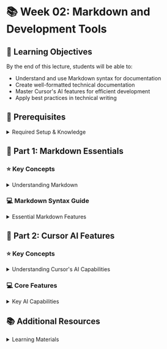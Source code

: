 # 📚 Week 02: Markdown and Development Tools

## 🎯 Learning Objectives
By the end of this lecture, students will be able to:
- Understand and use Markdown syntax for documentation
- Create well-formatted technical documentation
- Master Cursor's AI features for efficient development
- Apply best practices in technical writing

## 🔧 Prerequisites
<details>
<summary>Required Setup & Knowledge</summary>

- Cursor AI installed (from Week 1)
- Basic text editing skills
- GitHub account (from Week 1)
</details>

## 📖 Part 1: Markdown Essentials

### ⭐ Key Concepts
<details>
<summary>Understanding Markdown</summary>

Markdown is a lightweight markup language that you can use to add formatting elements to plaintext text documents. It's widely used for:
- README files
- Documentation
- Technical writing
- Note-taking
- And much more!

> 💡 **Tip**: Markdown is designed to be both readable in its raw form and easily convertible to HTML.
</details>

### 💻 Markdown Syntax Guide
<details>
<summary>Essential Markdown Features</summary>

#### 1. Headers
```markdown
# Header 1
## Header 2
### Header 3
#### Header 4
```

#### 2. Text Formatting
```markdown
*Italic text* or _italic text_
**Bold text** or __bold text__
~~Strikethrough text~~
```

#### 3. Lists
```markdown
- Unordered list item
- Another item
  - Subitem (indent with 2 spaces)

1. Ordered list item
2. Second item
   1. Subitem (indent with 3 spaces)
```

#### 4. Links and References
```markdown
[Link text](https://www.example.com)
[Link with title](https://www.example.com "Link title")
```

Example:
[Python Tutorial](https://docs.python.org/3/tutorial/index.html)
[Javascript Documentation](https://developer.mozilla.org/en-US/docs/Web/JavaScript "Javascript Documentation")

#### 5. Images
```markdown
![Alt text for image](path/to/image.png)
```

Example:
![Software Development Lifecycle](/public/week-02/tasks/software-lifecycle-dall-e-generated.png)
*Image: Software Development Lifecycle generated by DALL-E from OpenAI*

#### 6. Code Blocks
````markdown
```python
def hello_world():
    print("Hello, World!")
```
````

#### 7. Tables
```markdown
| Header 1 | Header 2 |
|----------|----------|
| Cell 1   | Cell 2   |
```

> 💡 **Tip**: Use the preview feature in Cursor (`Ctrl+Shift+V` or `Cmd+Shift+V`) to see how your Markdown looks.
</details>

## 📖 Part 2: Cursor AI Features

### ⭐ Key Concepts
<details>
<summary>Understanding Cursor's AI Capabilities</summary>

Cursor provides powerful AI assistance right in your editor. You can access these features in two main ways:
- Press `Ctrl+L` (Windows) or `Cmd+L` (Mac) to open a new chat with the AI assistant
- Press `Ctrl+G` (Windows) or `Cmd+G` (Mac) to enter generate mode

Here's how to access these features directly from your editor:

![Cursor AI Features Access](/public/week-02/tasks/Cursor-General-Options-from-Editor.png)
*Image: Accessing Cursor's AI features from the editor*
</details>

### 💻 Core Features
<details>
<summary>Key AI Capabilities</summary>

#### 1. Contextual Code Suggestions
Before you start typing, Cursor can proactively suggest relevant code based on your context:

![Cursor Copilot Functionality](/public/week-02/tasks/Cursor-Copilot-Functionality.png)
*Image: Cursor's copilot suggesting code based on context before you start typing*

> ⚠️ **Note:** Always review AI suggestions carefully. They might need adjustments to match your specific needs.

#### 2. Inline Code Completion
Cursor provides real-time completions as you type:

Step 1 - Initial suggestion:
![Cursor Inline Completion Step 1](/public/week-02/tasks/cursor-inline-1.png)
*Image: Cursor suggesting the mean squared error function signature as you type*

Step 2 - After accepting with Tab:
![Cursor Inline Completion Step 2](/public/week-02/tasks/cursor-inline-2.png)
*Image: Cursor providing the complete mean squared error function implementation*

#### 3. Comment-Driven Generation
You can use detailed comments to describe what you want Cursor to generate:

![Comment Driven Generation Example](/public/week-02/tasks/cursor-comment-driven-generation.png)
*Image: Example of comment-driven code generation in Cursor*

Best practices for comment-driven generation:
- Be specific about the desired functionality
- Include edge cases or special conditions
- Specify any particular patterns or approaches
- Mention error handling requirements

#### 4. Chat for Help
The chat feature provides interactive assistance. Here's how a typical interaction progresses:

1. **Task Assignment**
![Cursor Chat Task Assignment](/public/week-02/tasks/cursor-chat-1.png)
*Image: Giving the AI a specific coding task or requirement*

2. **Task Understanding and Planning**
![Cursor Chat Task Analysis](/public/week-02/tasks/cursor-chat-2.png)
*Image: AI acknowledging the task and explaining its approach to the solution*

3. **Code Generation and Implementation**
![Cursor Chat Code Generation](/public/week-02/tasks/cursor-chat-3.png)
*Image: AI generating the actual code solution based on the requirements*

Best practices for chat interactions:
- Be clear and specific about requirements
- Provide necessary context
- Review and verify suggestions
- Ask follow-up questions when needed

> 💡 **Tip**: Use the chat history to track the evolution of your solution and revisit previous explanations.
</details>

## 📚 Additional Resources
<details>
<summary>Learning Materials</summary>

### Markdown Resources
- [Markdown Guide](https://www.markdownguide.org/)
- [GitHub Markdown Guide](https://guides.github.com/features/mastering-markdown/)
- [CommonMark Spec](https://commonmark.org/)

### Cursor Resources
- [Cursor Documentation](https://cursor.sh/docs)
- [Cursor Shortcuts Reference](https://cursor.sh/docs/shortcuts)
</details>

<!-- 
Emoji Reference:
📚 - Main sections and resources
🎯 - Learning objectives
🔧 - Prerequisites and setup
📖 - Main content parts
⭐ - Key concepts
💻 - Practical examples
💡 - Tips
⚠️ - Warnings/Common mistakes
-->
